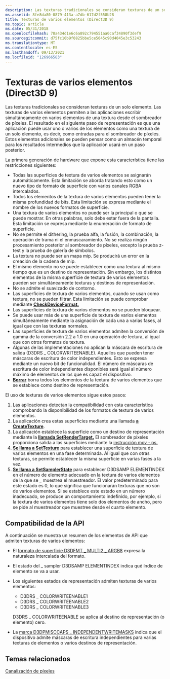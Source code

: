 ```yaml
---
description: Las texturas tradicionales se consideran texturas de un solo elemento.
ms.assetid: 8fe8da80-0879-413a-a7db-617d2f558b28
title: Texturas de varios elementos (Direct3D 9)
ms.topic: article
ms.date: 05/31/2018
ms.openlocfilehash: 78a434d1e6c6a892c794551aa0caf34890f3def9
ms.sourcegitcommit: d75fc10b9f0825bbe5ce5045c90d4045e3c53243
ms.translationtype: MT
ms.contentlocale: es-ES
ms.lasthandoff: 09/13/2021
ms.locfileid: "126966583"
---
```

# <a name="multiple-element-textures-direct3d-9"></a>Texturas de varios elementos (Direct3D 9)

Las texturas tradicionales se consideran texturas de un solo elemento. Las texturas de varios elementos permiten a las aplicaciones escribir simultáneamente en varios elementos de una textura desde el sombreador de píxeles. El resultado en el siguiente paso de representación es que una aplicación puede usar uno o varios de los elementos como una textura de un solo elemento, es decir, como entradas para el sombreador de píxeles. Estos elementos adicionales se pueden pensar como un almacén temporal para los resultados intermedios que la aplicación usará en un paso posterior.

La primera generación de hardware que expone esta característica tiene las restricciones siguientes:

-   Todas las superficies de textura de varios elementos se asignarán automáticamente. Esta limitación se aborda tratando esto como un nuevo tipo de formato de superficie con varios canales RGBA intercalados.
-   Todos los elementos de la textura de varios elementos pueden tener la misma profundidad de bits. Esta limitación se expresa mediante el nombre de los nuevos formatos de superficie.
-   Una textura de varios elementos no puede ser la principal o que se puede mostrar. En otras palabras, solo debe estar fuera de la pantalla. Esta limitación se expresa mediante la enumeración de formato de superficie.
-   No se permite el dithering, la prueba alfa, la fusión, la combinación, la operación de trama ni el enmascaramiento. No se realiza ningún procesamiento posterior al sombreador de píxeles, excepto la prueba z-test y la prueba de galería de símbolos.
-   La textura no puede ser un mapa mip. Se producirá un error en la creación de la cadena de mip.
-   El mismo elemento no se puede establecer como una textura al mismo tiempo que es un destino de representación. Sin embargo, los distintos elementos de la misma superficie de textura de varios elementos pueden ser simultáneamente texturas y destinos de representación.
-   No se admite el suavizado de contorno.
-   Las superficies de textura de varios elementos, cuando se usan como textura, no se pueden filtrar. Esta limitación se puede comprobar mediante [**CheckDeviceFormat.**](/windows/win32/api/d3d9/nf-d3d9-idirect3d9-checkdeviceformat)
-   Las superficies de textura de varios elementos no se pueden bloquear.
-   Se puede usar más de una superficie de textura de varios elementos simultáneamente mediante la asignación de cada una a varias fases, al igual que con las texturas normales.
-   Las superficies de textura de varios elementos admiten la conversión de gamma de la conversión 2.2 a 1.0 en una operación de lectura, al igual que con otros formatos de textura.
-   Algunas de las implementaciones no aplican la máscara de escritura de salida (D3DRS \_ COLORWRITEENABLE). Aquellos que pueden tener máscaras de escritura de color independientes. Esto se expresa mediante un nuevo bit de funcionalidad. El número de máscaras de escritura de color independientes disponibles será igual al número máximo de elementos de los que es capaz el dispositivo.
-   [**Borrar**](/windows/win32/api/d3d9helper/nf-d3d9helper-idirect3ddevice9-clear) borra todos los elementos de la textura de varios elementos que se establece como destino de representación.

El uso de texturas de varios elementos sigue estos pasos:

1.  Las aplicaciones detectan la compatibilidad con esta característica comprobando la disponibilidad de los formatos de textura de varios elementos.
2.  La aplicación crea estas superficies mediante una llamada [**a CreateTexture**](/windows/win32/api/d3d9helper/nf-d3d9helper-idirect3ddevice9-createtexture).
3.  La aplicación establece la superficie como un destino de representación mediante la [**llamada SetRenderTarget.**](/windows/desktop/api) El sombreador de píxeles proporciona salida a las superficies mediante la [instrucción mov - ps.](../direct3dhlsl/mov---ps.md)
4.  [**Se llama a SetTexture**](/windows/win32/api/d3d9helper/nf-d3d9helper-idirect3ddevice9-settexture) para establecer una superficie de textura de varios elementos en una fase determinada. Al igual que con otras texturas, se permite establecer la misma superficie en varias fases a la vez.
5.  [**Se llama a SetSamplerState**](/windows/win32/api/d3d9helper/nf-d3d9helper-idirect3ddevice9-setsamplerstate) para establecer D3DSAMP ELEMENTINDEX en el número de elemento adecuado en la textura de varios elementos de la que se \_ muestrea el muestreador. El valor predeterminado para este estado es 0, lo que significa que funcionarán texturas que no son de varios elementos. Si se establece este estado en un número inadecuado, se produce un comportamiento indefinido, por ejemplo, si la textura de varios elementos tiene solo dos elementos de ancho, pero se pide al muestreador que muestree desde el cuarto elemento.

## <a name="api-support"></a>Compatibilidad de la API

A continuación se muestra un resumen de los elementos de API que admiten texturas de varios elementos:

-   El [formato de superficie D3DFMT \_ MULTI2 \_ ARGB8](d3dformat.md) expresa la naturaleza intercalada del formato.
-   El estado del \_ sampler D3DSAMP ELEMENTINDEX indica qué índice de elemento se va a usar.
-   Los siguientes estados de representación admiten texturas de varios elementos:

    -   D3DRS \_ COLORWRITEENABLE1
    -   D3DRS \_ COLORWRITEENABLE2
    -   D3DRS \_ COLORWRITEENABLE3

    D3DRS \_ COLORWRITEENABLE se aplica al destino de representación (o elemento) cero.

-   La [marca D3DPMISCCAPS \_ INDEPENDENTWRITEMASKS](d3dpmisccaps.md) indica que el dispositivo admite máscaras de escritura independientes para varias texturas de elementos o varios destinos de representación.

## <a name="related-topics"></a>Temas relacionados

<dl> <dt>

[Canalización de píxeles](pixel-pipeline.md)
</dt> </dl>

 

 
